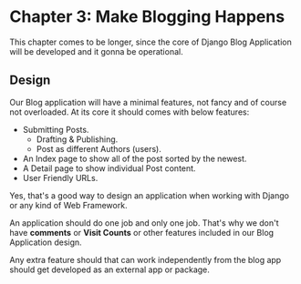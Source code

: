 # Chapter 3: Make Blogging Happens

This chapter comes to be longer, since the core of Django Blog Application will be developed and it gonna be operational.

## Design

Our Blog application will have a minimal features, not fancy and of course not overloaded.
At its core it should comes with below features:

* Submitting Posts.
  * Drafting & Publishing.
  * Post as different Authors (users).
* An Index page to show all of the post sorted by the newest.
* A Detail page to show individual Post content.
* User Friendly URLs.

Yes, that's a good way to design an application when working with Django or any kind of Web Framework.

An application should do one job and only one job. That's why we don't have **comments** or **Visit Counts** or other features included in our Blog Application design.


Any extra feature should that can work independently from the blog app should get developed as an external app or package.
